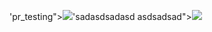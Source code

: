'pr_testing"><img src=x onerror=alert(1)>'sadasdsadasd
asdsadsad"><img src="http://localhost:8000/">